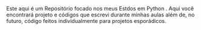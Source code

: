 Este aqui é um Repositório focado nos meus Estdos em Python .
Aqui você encontrará projeto e códigos que escrevi durante minhas aulas além de, no futuro, código feitos individualmente para projetos esporádicos.
